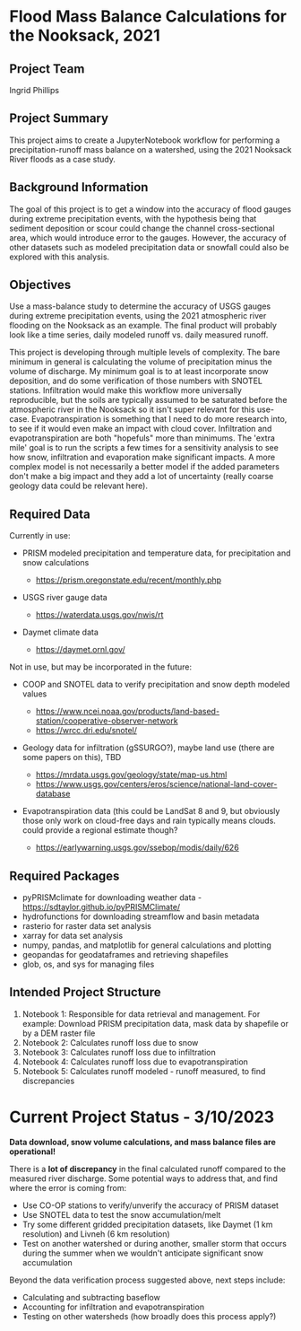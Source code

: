 # Flood Mass Balance Calculations for the Nooksack, 2021

## Project Team
Ingrid Phillips

## Project Summary
This project aims to create a JupyterNotebook workflow for performing a precipitation-runoff mass balance on a watershed, using the 2021 Nooksack River floods as a case study. 

## Background Information

The goal of this project is to get a window into the accuracy of flood gauges during extreme precipitation events, with the hypothesis being that sediment deposition or scour could change the channel cross-sectional area, which would introduce error to the gauges. However, the accuracy of other datasets such as modeled precipitation data or snowfall could also be explored with this analysis. 

## Objectives
Use a mass-balance study to determine the accuracy of USGS gauges during extreme precipitation events, using the 2021 atmospheric river flooding on the Nooksack as an example. The final product will probably look like a time series, daily modeled runoff vs. daily measured runoff.

This project is developing through multiple levels of complexity. The bare minimum in general is calculating the volume of precipitation minus the volume of discharge. My minimum goal is to at least incorporate snow deposition, and do some verification of those numbers with SNOTEL stations. Infiltration would make this workflow more universally reproducible, but the soils are typically assumed to be saturated before the atmospheric river in the Nooksack so it isn't super relevant for this use-case. Evapotranspiration is something that I need to do more research into, to see if it would even make an impact with cloud cover. Infiltration and evapotranspiration are both "hopefuls" more than minimums. The 'extra mile' goal is to run the scripts a few times for a sensitivity analysis to see how snow, infiltration and evaporation make significant impacts. A more complex model is not necessarily a better model if the added parameters don't make a big impact and they add a lot of uncertainty (really coarse geology data could be relevant here).


## Required Data
Currently in use:
* PRISM modeled precipitation and temperature data, for precipitation and snow calculations
  * https://prism.oregonstate.edu/recent/monthly.php

* USGS river gauge data
  * https://waterdata.usgs.gov/nwis/rt

* Daymet climate data
  * https://daymet.ornl.gov/

Not in use, but may be incorporated in the future:
* COOP and SNOTEL data to verify precipitation and snow depth modeled values
  * https://www.ncei.noaa.gov/products/land-based-station/cooperative-observer-network
  * https://wrcc.dri.edu/snotel/

* Geology data for infiltration (gSSURGO?), maybe land use (there are some papers on this), TBD
  * https://mrdata.usgs.gov/geology/state/map-us.html
  * https://www.usgs.gov/centers/eros/science/national-land-cover-database

* Evapotranspiration data (this could be LandSat 8 and 9, but obviously those only work on cloud-free days and rain typically means clouds. could provide a regional estimate though?
  * https://earlywarning.usgs.gov/ssebop/modis/daily/626

## Required Packages
* pyPRISMclimate for downloading weather data - https://sdtaylor.github.io/pyPRISMClimate/
* hydrofunctions for downloading streamflow and basin metadata
* rasterio for raster data set analysis  
* xarray for data set analysis
* numpy, pandas, and matplotlib for general calculations and plotting
* geopandas for geodataframes and retrieving shapefiles
* glob, os, and sys for managing files

## Intended Project Structure
1. Notebook 1: Responsible for data retrieval and management. For example: Download PRISM precipitation data, mask data by shapefile or by a DEM raster file
2. Notebook 2: Calculates runoff loss due to snow
3. Notebook 3: Calculates runoff loss due to infiltration
4. Notebook 4: Calculates runoff loss due to evapotranspiration
5. Notebook 5: Calculates runoff modeled - runoff measured, to find discrepancies


# Current Project Status - 3/10/2023

**Data download, snow volume calculations, and mass balance files are operational!**

There is a **lot of discrepancy** in the final calculated runoff compared to the measured river discharge. Some potential ways to address that, and find where the error is coming from:
 * Use CO-OP stations to verify/unverify the accuracy of PRISM dataset
 * Use SNOTEL data to test the snow accumulation/melt
 * Try some different gridded precipitation datasets, like Daymet (1 km resolution) and Livneh (6 km resolution)
 * Test on another watershed or during another, smaller storm that occurs during the summer when we wouldn't anticipate significant snow accumulation
 
 Beyond the data verification process suggested above, next steps include:
 * Calculating and subtracting baseflow
 * Accounting for infiltration and evapotranspiration
 * Testing on other watersheds (how broadly does this process apply?)
